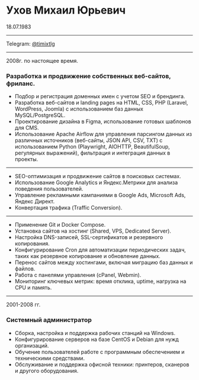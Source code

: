 # Ухов Михаил Юрьевич
18.07.1983

----

Telegram:   [@timixtlg](https://t.me/timixtlg)

----
2008г. по настоящее время.
### Разработка и продвижение собственных веб-сайтов, фриланс.

- Подбор и регистрация доменных имен с учетом SEO и брендинга.
- Разработка веб-сайтов и landing pages на HTML, CSS, PHP (Laravel, WordPress, Joomla) с использованием баз данных MySQL/PostgreSQL.
- Проектирование дизайна в Figma, использование готовых шаблонов для CMS.
- Использование Apache Airflow для управления парсингом данных из различных источников (веб-сайты, JSON API, CSV, TXT) с использованием Python (Playwright, AIOHTTP, BeautifulSoup, регулярных выражений), фильтрация и интеграция данных в проекты.
----
- SEO-оптимизация и продвижение сайтов в поисковых системах.
- Использование Google Analytics и Яндекс.Метрики для анализа поведения пользователей.
- Управление рекламными кампаниями в Google Ads, Microsoft Ads, Яндекс Директ.
- Конвертация трафика (Traffic Conversion).
----
- Применение Git и Docker Compose.
- Установка сайтов на хостинг (Shared, VPS, Dedicated Server).
- Настройка DNS-записей, SSL-сертификатов и резервного копирования.
- Конфигурирование Cron для автоматизации периодических задач, таких как резервное копирование и обновление данных.
- Перенос сайтов между хостингами, включая миграцию баз данных и файлов.
- Работа с панелями управления (cPanel, Webmin).
- Мониторинг ключевых метрик: время отклика, uptime, нагрузка на CPU и память.
----
2001-2008 гг.
### Системный администратор

- Сборка, настройка и поддержка рабочих станций на Windows.  
- Конфигурирование серверов на базе CentOS и Debian для нужд организаций.
- Обучение пользователей работе с программным обеспечением и техническими средствами.  
- Обслуживание и поддержка офисной техники: принтеров, сканеров и другого оборудования.
